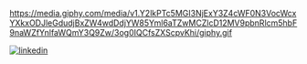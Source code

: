 https://media.giphy.com/media/v1.Y2lkPTc5MGI3NjExY3Z4cWF0N3VocWcxYXkxODJleGdudjBxZW4wdDdjYW85Yml6aTZwMCZlcD12MV9pbnRlcm5hbF9naWZfYnlfaWQmY3Q9Zw/3og0IQCfsZXScpvKhi/giphy.gif

[![linkedin](https://img.shields.io/badge/Linkedin-000000?style=for-the-badge&logo=Linkedin&logoColor=white)](https://www.linkedin.com/in/muhammetyasingunes/)
